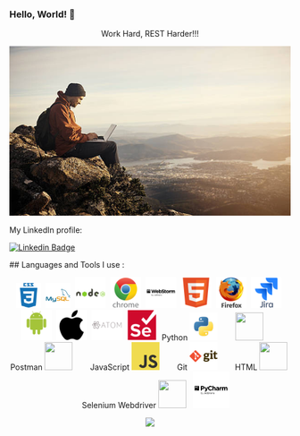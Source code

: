 ### Hello, World! 👋


<p align="center">
Work Hard, REST Harder!!!
</p>



<div align="center">
<img src="https://github.com/VladSuskiy/VladSuskiy/blob/main/Images/githubprofile.jpg">
</div>
 
 My LinkedIn profile:

[![Linkedin Badge](https://img.shields.io/badge/-vladsuskiy-blue?style=flat-square&logo=Linkedin&logoColor=white&link=https://www.linkedin.com/in/vlad-suskiy/)](https://www.linkedin.com/in/vlad-suskiy/)

<p>
## Languages and Tools I use :
<div align="center">
<img src="https://github.com/devicons/devicon/blob/master/icons/css3/css3-plain-wordmark.svg"  title="CSS3" alt="CSS" width="45" height="45"/>&nbsp; <img src="https://github.com/devicons/devicon/blob/master/icons/mysql/mysql-original-wordmark.svg" title="MySQL"  alt="MySQL" width="45" height="45"/>&nbsp; 
<img src="https://github.com/devicons/devicon/blob/master/icons/nodejs/nodejs-original-wordmark.svg" title="NodeJS" alt="NodeJS" width="55" height="55"/>&nbsp;
<img src="https://github.com/devicons/devicon/blob/master/icons/chrome/chrome-original-wordmark.svg" title="Chrome" alt="Chrome" width="55" height="55"/>&nbsp;
<img src="https://github.com/devicons/devicon/blob/master/icons/webstorm/webstorm-original-wordmark.svg" title="Webstorm" alt="Webstorm" width="55"/>&nbsp; 
<img src="https://github.com/devicons/devicon/blob/master/icons/html5/html5-original.svg" title="HTML5" alt="HTML" width="55" height="55"/>&nbsp;
<img src="https://github.com/devicons/devicon/blob/master/icons/firefox/firefox-original-wordmark.svg" title="Firefox" alt="Firefox" width="55"/>&nbsp; 
<img src="https://github.com/devicons/devicon/blob/master/icons/jira/jira-original-wordmark.svg" title="Jira" alt="Jira" width="55"/>&nbsp;  
<img src="https://github.com/devicons/devicon/blob/master/icons/android/android-original-wordmark.svg" title="Android" alt="Android" width="55"/>&nbsp;
<img src="https://github.com/devicons/devicon/blob/master/icons/apple/apple-original.svg" title="Apple" alt="Apple" width="55"/>&nbsp;   
<img src="https://github.com/devicons/devicon/blob/master/icons/atom/atom-original-wordmark.svg" title="Atom" alt="Atom" width="55"/>&nbsp; 
<img src="https://github.com/devicons/devicon/blob/master/icons/selenium/selenium-original.svg" title="Selenium" alt="Selenium" width="55"/>&nbsp;   Python <img src="https://raw.githubusercontent.com/github/explore/80688e429a7d4ef2fca1e82350fe8e3517d3494d/topics/python/python.png" width="50" height="50" />&nbsp; &nbsp; &nbsp; &nbsp;
<img src="https://d2h1nbmw1jjnl.cloudfront.net/company_directory_entries/company_logos/000/000/328/original/bstack_2x.png?1582638320" width="50" height="50" />&nbsp; &nbsp; &nbsp; &nbsp;
Postman <img src="https://res.cloudinary.com/postman/image/upload/t_team_logo/v1629869194/team/2893aede23f01bfcbd2319326bc96a6ed0524eba759745ed6d73405a3a8b67a8" width="50" height="50" />&nbsp; &nbsp; &nbsp; &nbsp;
JavaScript <img src="https://raw.githubusercontent.com/github/explore/80688e429a7d4ef2fca1e82350fe8e3517d3494d/topics/javascript/javascript.png" width="50" height="50" />&nbsp; &nbsp; &nbsp; &nbsp;
Git <img src="https://raw.githubusercontent.com/github/explore/80688e429a7d4ef2fca1e82350fe8e3517d3494d/topics/git/git.png" width="50" height="50" />&nbsp; &nbsp; &nbsp; &nbsp;
HTML <img src="https://w7.pngwing.com/pngs/201/90/png-transparent-logo-html-html5.png" width="50" height="50" />&nbsp; &nbsp; &nbsp; &nbsp;
Selenium Webdriver <img src="https://upload.wikimedia.org/wikipedia/commons/thumb/d/d5/Selenium_Logo.png/861px-Selenium_Logo.png?20200511151950" width="50" height="50" />  
&nbsp;
<img src="https://github.com/devicons/devicon/blob/master/icons/pycharm/pycharm-original-wordmark.svg" title="PyCharm" alt="PyCharm"width="65"/>&nbsp;
</p>
 
<img src="https://github.com/VladSuskiy/VladSuskiy/blob/main/Images/bug-acadgild-bug.gif">
       
</div>



 
 
 
  


<!--
**VladSuskiy/VladSuskiy** is a ✨ _special_ ✨ repository because its `README.md` (this file) appears on your GitHub profile.

Here are some ideas to get you started:

- 🔭 I’m currently working on ...
- 🌱 I’m currently learning ...
- 👯 I’m looking to collaborate on ...
- 🤔 I’m looking for help with ...
- 💬 Ask me about ...
- 📫 How to reach me: ...
- 😄 Pronouns: ...
- ⚡ Fun fact: ...
-->
